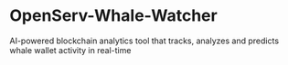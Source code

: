 # OpenServ-Whale-Watcher
AI-powered blockchain analytics tool that tracks, analyzes and predicts whale wallet activity in real-time
